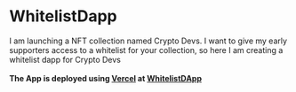 # WhitelistDapp
<div>I am launching a NFT collection named Crypto Devs. I want to give my early supporters access to a whitelist for your collection, so here I am creating a whitelist dapp for Crypto Devs</div><br/>
<b>The App is deployed using <a href="https://vercel.com">Vercel</a> at <a href="https://whitelist-dapp-olive-five.vercel.app/">WhitelistDApp</a> </b>

